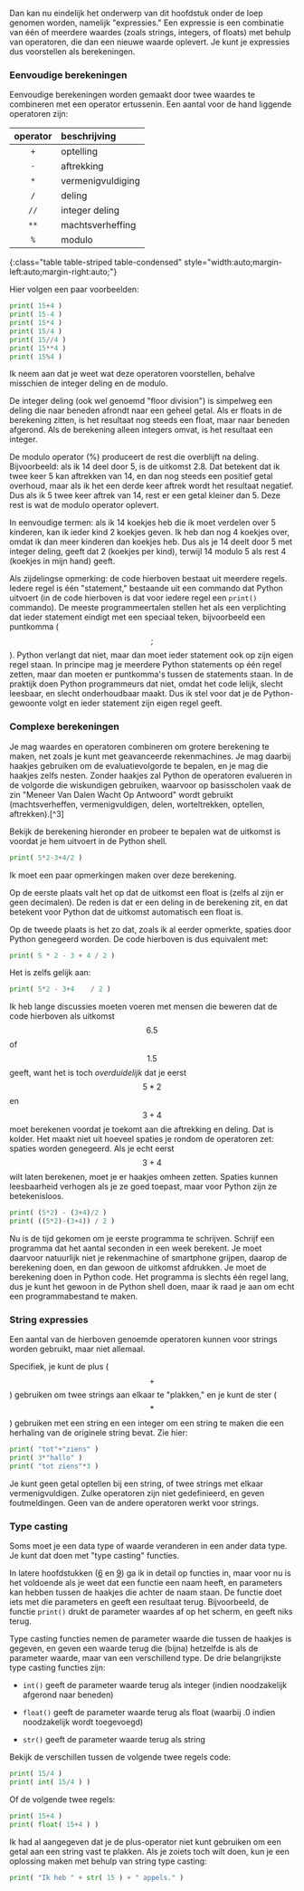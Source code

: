 Dan kan nu eindelijk het onderwerp van dit hoofdstuk onder de loep
genomen worden, namelijk "expressies." Een expressie is een combinatie
van één of meerdere waardes (zoals strings, integers, of floats) met
behulp van operatoren, die dan een nieuwe waarde oplevert. Je kunt je
expressies dus voorstellen als berekeningen.

### Eenvoudige berekeningen

Eenvoudige berekeningen worden gemaakt door twee waardes te combineren
met een operator ertussenin. Een aantal voor de hand liggende operatoren
zijn:

| operator | beschrijving |
|:--------:|:------------|
| `+` | optelling |
| `-` | aftrekking |
| `*` | vermenigvuldiging |
| `/` | deling |
| `//` | integer deling |
| `**` | machtsverheffing |
| `%` | modulo |
{:class="table table-striped table-condensed" style="width:auto;margin-left:auto;margin-right:auto;"}

Hier volgen een paar voorbeelden:

```python
print( 15+4 )
print( 15-4 )
print( 15*4 )
print( 15/4 )
print( 15//4 )
print( 15**4 )
print( 15%4 )
```

Ik neem aan dat je weet wat deze operatoren voorstellen, behalve
misschien de integer deling en de modulo.

De integer deling (ook wel genoemd "floor division") is simpelweg een
deling die naar beneden afrondt naar een geheel getal. Als er floats in
de berekening zitten, is het resultaat nog steeds een float, maar naar
beneden afgerond. Als de berekening alleen integers omvat, is het
resultaat een integer.

De modulo operator (%) produceert de rest die overblijft na deling.
Bijvoorbeeld: als ik 14 deel door 5, is de uitkomst 2.8. Dat betekent
dat ik twee keer 5 kan aftrekken van 14, en dan nog steeds een positief
getal overhoud, maar als ik het een derde keer aftrek wordt het
resultaat negatief. Dus als ik 5 twee keer aftrek van 14, rest er een
getal kleiner dan 5. Deze rest is wat de modulo operator oplevert.

In eenvoudige termen: als ik 14 koekjes heb die ik moet verdelen over 5
kinderen, kan ik ieder kind 2 koekjes geven. Ik heb dan nog 4 koekjes
over, omdat ik dan meer kinderen dan koekjes heb. Dus als je 14 deelt
door 5 met integer deling, geeft dat 2 (koekjes per kind), terwijl 14
modulo 5 als rest 4 (koekjes in mijn hand) geeft.

Als zijdelingse opmerking: de code hierboven bestaat uit meerdere
regels. Iedere regel is één "statement," bestaande uit een commando dat
Python uitvoert (in de code hierboven is dat voor iedere regel een
`print()` commando). De meeste programmeertalen stellen het als een
verplichting dat ieder statement eindigt met een speciaal teken,
bijvoorbeeld een puntkomma ($$;$$). Python verlangt dat niet, maar dan
moet ieder statement ook op zijn eigen regel staan. In principe mag je
meerdere Python statements op één regel zetten, maar dan moeten er
puntkomma's tussen de statements staan. In de praktijk doen Python
programmeurs dat niet, omdat het code lelijk, slecht leesbaar, en slecht
onderhoudbaar maakt. Dus ik stel voor dat je de Python-gewoonte volgt en
ieder statement zijn eigen regel geeft.

### Complexe berekeningen

Je mag waardes en operatoren combineren om grotere berekening te maken,
net zoals je kunt met geavanceerde rekenmachines. Je mag daarbij haakjes
gebruiken om de evaluatievolgorde te bepalen, en je mag die haakjes
zelfs nesten. Zonder haakjes zal Python de operatoren evalueren in de
volgorde die wiskundigen gebruiken, waarvoor op basisscholen vaak de zin
"Meneer Van Dalen Wacht Op Antwoord" wordt gebruikt (machtsverheffen,
vermenigvuldigen, delen, worteltrekken, optellen, aftrekken).[^3]

Bekijk de berekening hieronder en probeer te bepalen wat de uitkomst is
voordat je hem uitvoert in de Python shell.

```python
print( 5*2-3+4/2 )
```

Ik moet een paar opmerkingen maken over deze berekening.

Op de eerste plaats valt het op dat de uitkomst een float is (zelfs al
zijn er geen decimalen). De reden is dat er een deling in de berekening
zit, en dat betekent voor Python dat de uitkomst automatisch een float
is.

Op de tweede plaats is het zo dat, zoals ik al eerder opmerkte, spaties
door Python genegeerd worden. De code hierboven is dus equivalent met:

```python
print( 5 * 2 - 3 + 4 / 2 )
```

Het is zelfs gelijk aan:

```python
print( 5*2 - 3+4    / 2 )
```

Ik heb lange discussies moeten voeren met mensen die beweren dat de code
hierboven als uitkomst $$6.5$$ of $$1.5$$ geeft, want het is toch
*overduidelijk* dat je eerst $$5*2$$ en $$3+4$$ moet berekenen voordat je
toekomt aan die aftrekking en deling. Dat is kolder. Het maakt niet uit
hoeveel spaties je rondom de operatoren zet: spaties worden genegeerd.
Als je echt eerst $$3+4$$ wilt laten berekenen, moet je er haakjes omheen
zetten. Spaties kunnen leesbaarheid verhogen als je ze goed toepast,
maar voor Python zijn ze betekenisloos.

```python
print( (5*2) - (3+4)/2 )
print( ((5*2)-(3+4)) / 2 )
```

Nu is de tijd gekomen om je eerste programma te schrijven. Schrijf een
programma dat het aantal seconden in een week berekent. Je moet daarvoor
natuurlijk niet je rekenmachine of smartphone grijpen, daarop de
berekening doen, en dan gewoon de uitkomst afdrukken. Je moet de
berekening doen in Python code. Het programma is slechts één regel lang,
dus je kunt het gewoon in de Python shell doen, maar ik raad je aan om
echt een programmabestand te maken.

### String expressies

Een aantal van de hierboven genoemde operatoren kunnen voor strings
worden gebruikt, maar niet allemaal.

Specifiek, je kunt de plus ($$+$$) gebruiken om twee strings aan elkaar te
"plakken," en je kunt de ster ($$*$$) gebruiken met een string en een
integer om een string te maken die een herhaling van de originele string
bevat. Zie hier:

```python
print( "tot"+"ziens" )
print( 3*"hallo" )
print( "tot ziens"*3 )
```

Je kunt geen getal optellen bij een string, of twee strings met elkaar
vermenigvuldigen. Zulke operatoren zijn niet gedefinieerd, en geven
foutmeldingen. Geen van de andere operatoren werkt voor strings.

### Type casting

Soms moet je een data type of waarde veranderen in een ander data type.
Je kunt dat doen met "type casting" functies.

In latere hoofdstukken
(<a href="#ch:simplefunctions" data-reference-type="ref" data-reference="ch:simplefunctions">6</a>
en
<a href="#ch:functions" data-reference-type="ref" data-reference="ch:functions">9</a>)
ga ik in detail op functies in, maar voor nu is het voldoende als je
weet dat een functie een naam heeft, en parameters kan hebben tussen de
haakjes die achter de naam staan. De functie doet iets met die
parameters en geeft een resultaat terug. Bijvoorbeeld, de functie
`print()` drukt de parameter waardes af op het scherm, en geeft niks
terug.

Type casting functies nemen de parameter waarde die tussen de haakjes is
gegeven, en geven een waarde terug die (bijna) hetzelfde is als de
parameter waarde, maar van een verschillend type. De drie belangrijkste
type casting functies zijn:

-   `int()` geeft de parameter waarde terug als integer (indien
    noodzakelijk afgerond naar beneden)

-   `float()` geeft de parameter waarde terug als float (waarbij .0
    indien noodzakelijk wordt toegevoegd)

-   `str()` geeft de parameter waarde terug als string

Bekijk de verschillen tussen de volgende twee regels code:

```python
print( 15/4 )
print( int( 15/4 ) )
```

Of de volgende twee regels:

```python
print( 15+4 )
print( float( 15+4 ) )
```

Ik had al aangegeven dat je de plus-operator niet kunt gebruiken om een
getal aan een string vast te plakken. Als je zoiets toch wilt doen, kun
je een oplossing maken met behulp van string type casting:

```python
print( "Ik heb " + str( 15 ) + " appels." )
```
